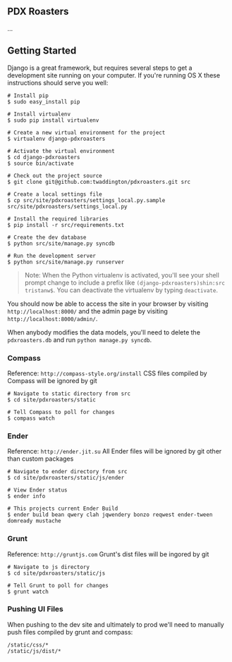 ## PDX Roasters

...

## Getting Started

Django is a great framework, but requires several steps to get a development
site running on your computer. If you're running OS X these instructions should
serve you well:

    # Install pip
    $ sudo easy_install pip

    # Install virtualenv
    $ sudo pip install virtualenv

    # Create a new virtual environment for the project
    $ virtualenv django-pdxroasters

    # Activate the virtual environment
    $ cd django-pdxroasters
    $ source bin/activate

    # Check out the project source
    $ git clone git@github.com:twaddington/pdxroasters.git src

    # Create a local settings file
    $ cp src/site/pdxroasters/settings_local.py.sample src/site/pdxroasters/settings_local.py

    # Install the required libraries
    $ pip install -r src/requirements.txt

    # Create the dev database
    $ python src/site/manage.py syncdb

    # Run the development server
    $ python src/site/manage.py runserver

> Note: When the Python virtualenv is activated, you'll see your shell prompt
> change to include a prefix like `(django-pdxroasters)shin:src tristanw$`.
> You can deactivate the virtualenv by typing `deactivate`.

You should now be able to access the site in your browser by visiting
`http://localhost:8000/` and the admin page by visiting `http://localhost:8000/admin/`.

When anybody modifies the data models, you'll need to delete the `pdxroasters.db` and run `python manage.py syncdb`. 

### Compass

Reference: `http://compass-style.org/install`
CSS files compiled by Compass will be ignored by git

    # Navigate to static directory from src
    $ cd site/pdxroasters/static
    
    # Tell Compass to poll for changes
    $ compass watch
    
### Ender

Reference: `http://ender.jit.su`
All Ender files will be ignored by git other than custom packages

    # Navigate to ender directory from src
    $ cd site/pdxroasters/static/js/ender
    
    # View Ender status
    $ ender info
    
    # This projects current Ender Build
    $ ender build bean qwery clah jqwendery bonzo reqwest ender-tween domready mustache
    
### Grunt

Reference: `http://gruntjs.com`
Grunt's dist files will be ingored by git
    
    # Navigate to js directory
    $ cd site/pdxroasters/static/js
    
    # Tell Grunt to poll for changes
    $ grunt watch

### Pushing UI Files

When pushing to the dev site and ultimately to prod we'll need to manually push files compiled by grunt and compass:

    /static/css/*
    /static/js/dist/*
